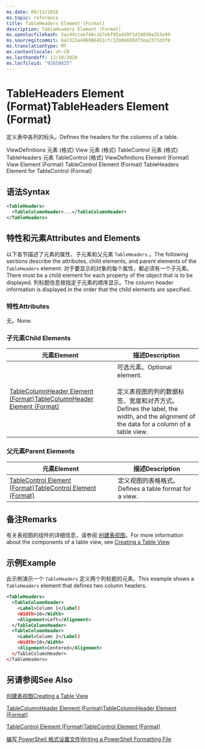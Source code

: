 ```yaml
---
ms.date: 09/13/2016
ms.topic: reference
title: TableHeaders Element (Format)
description: TableHeaders Element (Format)
ms.openlocfilehash: 5ac4dccae746c167ebf95add9f3d18030a2b3a99
ms.sourcegitcommit: ba7315a496986451cfc1296b659d73ea2373d3f0
ms.translationtype: MT
ms.contentlocale: zh-CN
ms.lasthandoff: 12/10/2020
ms.locfileid: "92659825"
---
```

# <a name="tableheaders-element-format"></a><span data-ttu-id="8bef3-103">TableHeaders Element (Format)</span><span class="sxs-lookup"><span data-stu-id="8bef3-103">TableHeaders Element (Format)</span></span>

<span data-ttu-id="8bef3-104">定义表中各列的标头。</span><span class="sxs-lookup"><span data-stu-id="8bef3-104">Defines the headers for the columns of a table.</span></span>

<span data-ttu-id="8bef3-105">ViewDefinitions 元素 (格式) View 元素 (格式) TableControl 元素 (格式) TableHeaders 元素 TableControl (格式) </span><span class="sxs-lookup"><span data-stu-id="8bef3-105">ViewDefinitions Element (Format) View Element (Format) TableControl Element (Format) TableHeaders Element for TableControl (Format)</span></span>

## <a name="syntax"></a><span data-ttu-id="8bef3-106">语法</span><span class="sxs-lookup"><span data-stu-id="8bef3-106">Syntax</span></span>

```xml
<TableHeaders>
  <TableColumnHeader>...</TableColumnHeader>
</TableHeaders>

```

## <a name="attributes-and-elements"></a><span data-ttu-id="8bef3-107">特性和元素</span><span class="sxs-lookup"><span data-stu-id="8bef3-107">Attributes and Elements</span></span>

<span data-ttu-id="8bef3-108">以下各节描述了元素的属性、子元素和父元素 `TableHeaders` 。</span><span class="sxs-lookup"><span data-stu-id="8bef3-108">The following sections describe the attributes, child elements, and parent elements of the `TableHeaders` element.</span></span> <span data-ttu-id="8bef3-109">对于要显示的对象的每个属性，都必须有一个子元素。</span><span class="sxs-lookup"><span data-stu-id="8bef3-109">There must be a child element for each property of the object that is to be displayed.</span></span> <span data-ttu-id="8bef3-110">列标题信息按指定子元素的顺序显示。</span><span class="sxs-lookup"><span data-stu-id="8bef3-110">The column header information is displayed in the order that the child elements are specified.</span></span>

### <a name="attributes"></a><span data-ttu-id="8bef3-111">特性</span><span class="sxs-lookup"><span data-stu-id="8bef3-111">Attributes</span></span>

<span data-ttu-id="8bef3-112">无。</span><span class="sxs-lookup"><span data-stu-id="8bef3-112">None.</span></span>

### <a name="child-elements"></a><span data-ttu-id="8bef3-113">子元素</span><span class="sxs-lookup"><span data-stu-id="8bef3-113">Child Elements</span></span>

|<span data-ttu-id="8bef3-114">元素</span><span class="sxs-lookup"><span data-stu-id="8bef3-114">Element</span></span>|<span data-ttu-id="8bef3-115">描述</span><span class="sxs-lookup"><span data-stu-id="8bef3-115">Description</span></span>|
|-------------|-----------------|
|[<span data-ttu-id="8bef3-116">TableColumnHeader Element (Format)</span><span class="sxs-lookup"><span data-stu-id="8bef3-116">TableColumnHeader Element (Format)</span></span>](./tablecolumnheader-element-format.md)|<span data-ttu-id="8bef3-117">可选元素。</span><span class="sxs-lookup"><span data-stu-id="8bef3-117">Optional element.</span></span><br /><br /> <span data-ttu-id="8bef3-118">定义表视图的列的数据标签、宽度和对齐方式。</span><span class="sxs-lookup"><span data-stu-id="8bef3-118">Defines the label, the width, and the alignment of the data for a column of a table view.</span></span>|

### <a name="parent-elements"></a><span data-ttu-id="8bef3-119">父元素</span><span class="sxs-lookup"><span data-stu-id="8bef3-119">Parent Elements</span></span>

|<span data-ttu-id="8bef3-120">元素</span><span class="sxs-lookup"><span data-stu-id="8bef3-120">Element</span></span>|<span data-ttu-id="8bef3-121">描述</span><span class="sxs-lookup"><span data-stu-id="8bef3-121">Description</span></span>|
|-------------|-----------------|
|[<span data-ttu-id="8bef3-122">TableControl Element (Format)</span><span class="sxs-lookup"><span data-stu-id="8bef3-122">TableControl Element (Format)</span></span>](./tablecontrol-element-format.md)|<span data-ttu-id="8bef3-123">定义视图的表格格式。</span><span class="sxs-lookup"><span data-stu-id="8bef3-123">Defines a table format for a view.</span></span>|

## <a name="remarks"></a><span data-ttu-id="8bef3-124">备注</span><span class="sxs-lookup"><span data-stu-id="8bef3-124">Remarks</span></span>

<span data-ttu-id="8bef3-125">有关表视图的组件的详细信息，请参阅 [创建表视图](./creating-a-table-view.md)。</span><span class="sxs-lookup"><span data-stu-id="8bef3-125">For more information about the components of a table view, see [Creating a Table View](./creating-a-table-view.md).</span></span>

## <a name="example"></a><span data-ttu-id="8bef3-126">示例</span><span class="sxs-lookup"><span data-stu-id="8bef3-126">Example</span></span>

<span data-ttu-id="8bef3-127">此示例演示一个 `TableHeaders` 定义两个列标题的元素。</span><span class="sxs-lookup"><span data-stu-id="8bef3-127">This example shows a `TableHeaders` element that defines two column headers.</span></span>

```xml
<TableHeaders>
  <TableColumnHeader>
    <Label>Column 1</Label)
    <Width>16</Width>
    <Alignment>Left</Alignment>
  </TableColumnHeader>
  <TableColumnHeader>
    <Label>Column 2</Label)
    <Width>10</Width>
    <Alignment>Centered</Alignment>
  </TableColumnHeader>
</TableHeaders>
```

## <a name="see-also"></a><span data-ttu-id="8bef3-128">另请参阅</span><span class="sxs-lookup"><span data-stu-id="8bef3-128">See Also</span></span>

[<span data-ttu-id="8bef3-129">创建表视图</span><span class="sxs-lookup"><span data-stu-id="8bef3-129">Creating a Table View</span></span>](./creating-a-table-view.md)

[<span data-ttu-id="8bef3-130">TableColumnHeader Element (Format)</span><span class="sxs-lookup"><span data-stu-id="8bef3-130">TableColumnHeader Element (Format)</span></span>](./tablecolumnheader-element-format.md)

[<span data-ttu-id="8bef3-131">TableControl Element (Format)</span><span class="sxs-lookup"><span data-stu-id="8bef3-131">TableControl Element (Format)</span></span>](./tablecontrol-element-format.md)

[<span data-ttu-id="8bef3-132">编写 PowerShell 格式设置文件</span><span class="sxs-lookup"><span data-stu-id="8bef3-132">Writing a PowerShell Formatting File</span></span>](./writing-a-powershell-formatting-file.md)
